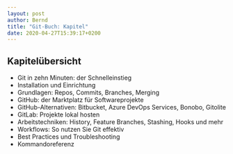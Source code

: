 ```yaml
---
layout: post
author: Bernd
title: "Git-Buch: Kapitel"
date: 2020-04-27T15:39:17+0200
---
```


## Kapitelübersicht

* Git in zehn Minuten: der Schnelleinstieg
* Installation und Einrichtung
* Grundlagen: Repos, Commits, Branches, Merging
* GitHub: der Marktplatz für Softwareprojekte
* GitHub-Alternativen: Bitbucket, Azure DevOps Services, Bonobo, Gitolite
* GitLab: Projekte lokal hosten
* Arbeitstechniken: History, Feature Branches, Stashing, Hooks und mehr
* Workflows: So nutzen Sie Git effektiv
* Best Practices und Troubleshooting
* Kommandoreferenz

